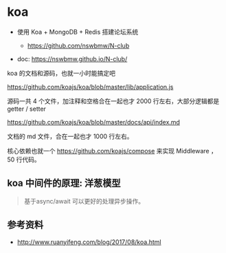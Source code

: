 # koa


- 使用 Koa + MongoDB + Redis 搭建论坛系统
  - https://github.com/nswbmw/N-club

- doc: https://nswbmw.github.io/N-club/




koa 的文档和源码，也就一小时能搞定吧

https://github.com/koajs/koa/blob/master/lib/application.js

源码一共 4 个文件，加注释和空格合在一起也才 2000 行左右，大部分逻辑都是 getter / setter

https://github.com/koajs/koa/blob/master/docs/api/index.md

文档的 md 文件，合在一起也才 1000 行左右。

核心依赖也就一个 https://github.com/koajs/compose 来实现 Middleware ， 50 行代码。



## koa 中间件的原理: 洋葱模型
>基于async/await 可以更好的处理异步操作。 







## 参考资料
- http://www.ruanyifeng.com/blog/2017/08/koa.html
